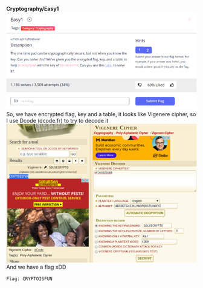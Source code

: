 **Cryptography/Easy1**
![](problem.png)\
So, we have encrypted flag, key and a table, it looks like Vigenere cipher, so I use Dcode (dcode.fr) to try to decode it
![](solve.png)\
And we have a flag xDD
~~~
Flag: CRYPTOISFUN
~~~